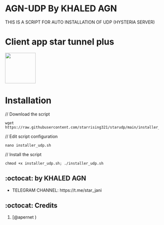 # AGN-UDP By KHALED AGN

THIS IS A SCRIPT FOR AUTO INSTALLATION OF UDP (HYSTERIA SERVER) 



# Client app star tunnel plus

<p>
<a href="https://play.google.com/store/apps/details?id=stp.startunnel.plus"><img src="https://play.google.com/intl/en_us/badges/images/generic/en-play-badge.png" height="100"></a>
</p>


# Installation


// Download the script
```
wget https://raw.githubusercontent.com/starrising321/starudp/main/installer_udp.sh
```
// Edit script configuration 
```
nano installer_udp.sh
```
// Install the script
```
chmod +x installer_udp.sh; ./installer_udp.sh
```

## :octocat: by KHALED AGN
<ul>
 <li>TELEGRAM CHANNEL: https://t.me/star_jani</li>
 </ul>
 
## :octocat: Credits

1. [@apernet )
